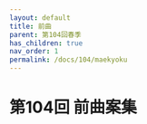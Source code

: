 ```yaml
---
layout: default
title: 前曲
parent: 第104回春季
has_children: true
nav_order: 1
permalink: /docs/104/maekyoku
---
```



# 第104回 前曲案集